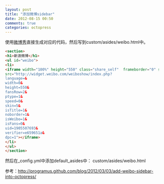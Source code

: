 ```yaml
---
layout: post
title: "添加微博sidebar"
date: 2012-08-15 00:50
comments: true
categories: octopress
---
```


使用[微博秀](http://weibo.com/tool/weiboshow)直接生成对应的代码，然后写到custom/asides/weibo.html中。

```html
<section>
<h1>新浪微博</h1>
<ul id="weibo">
<li>
<iframe width="100%" height="550" class="share_self"  frameborder="0" scrolling="no" 
src="http://widget.weibo.com/weiboshow/index.php?
language=&
width=0&
height=550&
fansRow=2&
ptype=1&
speed=0&
skin=5&
isTitle=1&
noborder=1&
isWeibo=1&
isFans=0&
uid=1905507693&
verifier=e659651a&
dpc=1"></iframe>
</li>
</ul>
</section>
```

然后在_config.yml中添加default_asides中：
		custom/asides/weibo.html
	
参考：<http://programus.github.com/blog/2012/03/03/add-weibo-sidebar-into-octopress/>

